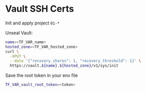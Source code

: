 # Vault SSH Certs

Init and apply project `01-*`

Unseal Vault:

```sh
name=<TF_VAR_name>
hosted_zone=<TF_VAR_hosted_zone>
curl \
  -XPUT \
  --data '{"recovery_shares": 1, "recovery_threshold": 1}' \
  https://vault.${name}.${hosted_zone}/v1/sys/init
```

Save the root token in your env file

```sh
TF_VAR_vault_root_token=<token>
```
